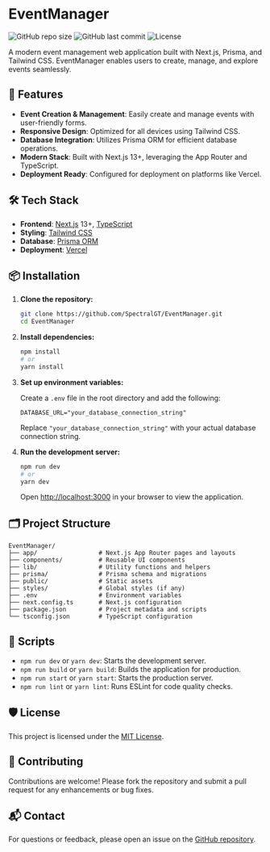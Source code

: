 # EventManager
![GitHub repo size](https://img.shields.io/github/repo-size/SpectralGT/EventManager)
![GitHub last commit](https://img.shields.io/github/last-commit/SpectralGT/EventManager)
![License](https://img.shields.io/github/license/SpectralGT/EventManager)


A modern event management web application built with Next.js, Prisma, and Tailwind CSS. EventManager enables users to create, manage, and explore events seamlessly.

## 🚀 Features

- **Event Creation & Management**: Easily create and manage events with user-friendly forms.
- **Responsive Design**: Optimized for all devices using Tailwind CSS.
- **Database Integration**: Utilizes Prisma ORM for efficient database operations.
- **Modern Stack**: Built with Next.js 13+, leveraging the App Router and TypeScript.
- **Deployment Ready**: Configured for deployment on platforms like Vercel.

## 🛠 Tech Stack

- **Frontend**: [Next.js](https://nextjs.org/) 13+, [TypeScript](https://www.typescriptlang.org/)
- **Styling**: [Tailwind CSS](https://tailwindcss.com/)
- **Database**: [Prisma ORM](https://www.prisma.io/)
- **Deployment**: [Vercel](https://vercel.com/)

## 📦 Installation

1. **Clone the repository:**

   ```bash
   git clone https://github.com/SpectralGT/EventManager.git
   cd EventManager
   ```

2. **Install dependencies:**

   ```bash
   npm install
   # or
   yarn install
   ```

3. **Set up environment variables:**

   Create a `.env` file in the root directory and add the following:

   ```env
   DATABASE_URL="your_database_connection_string"
   ```

   Replace `"your_database_connection_string"` with your actual database connection string.

4. **Run the development server:**

   ```bash
   npm run dev
   # or
   yarn dev
   ```

   Open [http://localhost:3000](http://localhost:3000) in your browser to view the application.

## 🗂 Project Structure

```
EventManager/
├── app/                 # Next.js App Router pages and layouts
├── components/          # Reusable UI components
├── lib/                 # Utility functions and helpers
├── prisma/              # Prisma schema and migrations
├── public/              # Static assets
├── styles/              # Global styles (if any)
├── .env                 # Environment variables
├── next.config.ts       # Next.js configuration
├── package.json         # Project metadata and scripts
└── tsconfig.json        # TypeScript configuration
```

## 🧪 Scripts

- `npm run dev` or `yarn dev`: Starts the development server.
- `npm run build` or `yarn build`: Builds the application for production.
- `npm run start` or `yarn start`: Starts the production server.
- `npm run lint` or `yarn lint`: Runs ESLint for code quality checks.

## 🛡️ License

This project is licensed under the [MIT License](LICENSE).

## 🤝 Contributing

Contributions are welcome! Please fork the repository and submit a pull request for any enhancements or bug fixes.

## 📬 Contact

For questions or feedback, please open an issue on the [GitHub repository](https://github.com/SpectralGT/EventManager/issues).